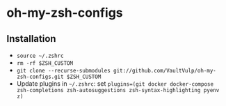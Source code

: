 # oh-my-zsh-configs


## Installation

- `source ~/.zshrc`
- `rm -rf $ZSH_CUSTOM`
- `git clone --recurse-submodules git://github.com/VaultVulp/oh-my-zsh-configs.git $ZSH_CUSTOM`
- Update plugins in `~/.zshrc`: set `plugins=(git docker docker-compose zsh-completions zsh-autosuggestions zsh-syntax-highlighting pyenv z)`
